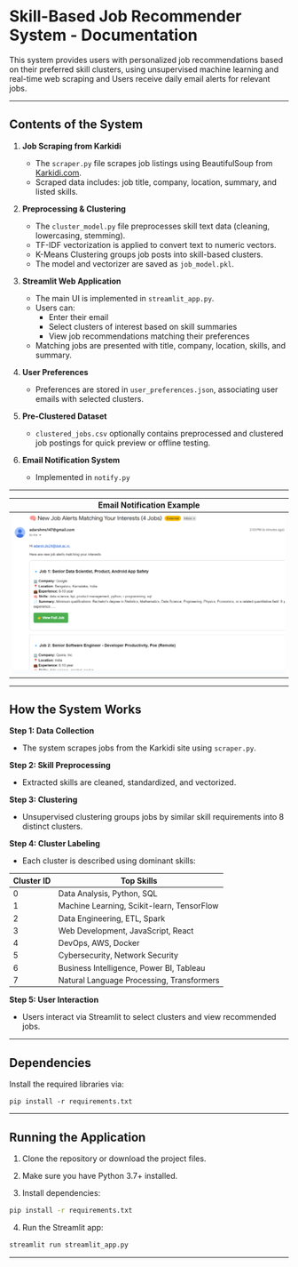 
# Skill-Based Job Recommender System - Documentation

This system provides users with personalized job recommendations based on their preferred skill clusters, using unsupervised machine learning and real-time web scraping and Users receive daily email alerts for relevant jobs.

---

##  Contents of the System

1. **Job Scraping from Karkidi**
    - The `scraper.py` file scrapes job listings using BeautifulSoup from [Karkidi.com](https://www.karkidi.com).
    - Scraped data includes: job title, company, location, summary, and listed skills.

2. **Preprocessing & Clustering**
    - The `cluster_model.py` file preprocesses skill text data (cleaning, lowercasing, stemming).
    - TF-IDF vectorization is applied to convert text to numeric vectors.
    - K-Means Clustering groups job posts into skill-based clusters.
    - The model and vectorizer are saved as `job_model.pkl`.

3. **Streamlit Web Application**
    - The main UI is implemented in `streamlit_app.py`.
    - Users can:
      - Enter their email
      - Select clusters of interest based on skill summaries
      - View job recommendations matching their preferences
    - Matching jobs are presented with title, company, location, skills, and summary.

4. **User Preferences**
    - Preferences are stored in `user_preferences.json`, associating user emails with selected clusters.

5. **Pre-Clustered Dataset**
    - `clustered_jobs.csv` optionally contains preprocessed and clustered job postings for quick preview or offline testing.

6. **Email Notification System**
   - Implemented in `notify.py`
---

| Email Notification Example |
|----------------------------|
| ![Email Screenshot](https://github.com/adarshms444/Skill-Based-Job-Recommender-System/blob/main/Email_Notification.png) |

---

##  How the System Works

**Step 1: Data Collection**
- The system scrapes jobs from the Karkidi site using `scraper.py`.

**Step 2: Skill Preprocessing**
- Extracted skills are cleaned, standardized, and vectorized.

**Step 3: Clustering**
- Unsupervised clustering groups jobs by similar skill requirements into 8 distinct clusters.

**Step 4: Cluster Labeling**
- Each cluster is described using dominant skills:

| Cluster ID | Top Skills                                       |
|------------|--------------------------------------------------|
| 0          | Data Analysis, Python, SQL                       |
| 1          | Machine Learning, Scikit-learn, TensorFlow       |
| 2          | Data Engineering, ETL, Spark                     |
| 3          | Web Development, JavaScript, React               |
| 4          | DevOps, AWS, Docker                              |
| 5          | Cybersecurity, Network Security                  |
| 6          | Business Intelligence, Power BI, Tableau         |
| 7          | Natural Language Processing, Transformers        |

**Step 5: User Interaction**
- Users interact via Streamlit to select clusters and view recommended jobs.

---

##  Dependencies

Install the required libraries via:

```
pip install -r requirements.txt
```

---

##  Running the Application

1. Clone the repository or download the project files.

2. Make sure you have Python 3.7+ installed.

3. Install dependencies:
```bash
pip install -r requirements.txt
```

4. Run the Streamlit app:
```bash
streamlit run streamlit_app.py
```

---

